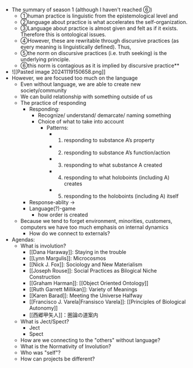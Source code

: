 - The summary of season 1 (although I haven't reached ⑥)
	- ①human practice is linguistic from the epistemological level and 
	- ②language about practice is what accelerates the self-organization. 
	- ③Language about practice is almost given and felt as if it exists. Therefore this is ontological issues. 
	- ④However, these are rewritable through discursive practices (as every meaning is linguistically defined). Thus, 
	- ⑤the norm on discursive practices (i.e. truth seeking) is the underlying principle. 
	- ⑥this norm is contagious as it is implied by discursive practice**
- ![[Pasted image 20241119150658.png]]
- However, we are focused too much on the language
	- Even without language, we are able to create new society/community
	- We can build relationship with something outside of us
	- The practice of responding
		- Responding: 
			- Recognize/ understand/ demarcate/ naming something
			- Choice of what to take into account
				- Patterns:
					- 1. responding to substance A’s property
					- 2. responding to substance A’s function/action
					- 3. responding to what substance A created
					- 4. responding to what holoboints (including A) creates
					- 5. responding to the holoboints (including A) itself
		- Response-ablity →
		- Language(?)-game
			- how order is created
	- Because we tend to forget environment, minorities, customers, computers we have too much emphasis on internal dynamics
		- How do we connect to externals?
- Agendas:
	- What is involution?
		- [[Dana Haraway]]: Staying in the trouble
		- [[Lynn Margulis]]: Microcosmos
		- [[Nick J. Fox]]: Sociology and New Materialism
		- [[Joseph Rouse]]: Social Practices as Bilogical Niche Construction
		- [[Graham Harman]]: [[Object Oriented Ontology]]
		- [[Ruth Garrett Millikan]]: Variety of Meanings
		- [[Karen Barad]]: Meeting the Universe Halfway
		- [[Francisco J. Varela|Fransisco Varela]]: [[Principles of Biological Autonomy]]
		- [[西郷甲矢人]]：圏論の道案内
	- What is Ject/Spect?
		- Ject
		- Spect
	- How are we connecting to the "others" without language?
	- What is the Normativity of Involution?
	- Who was "self"?
	- How can projects be different?
    